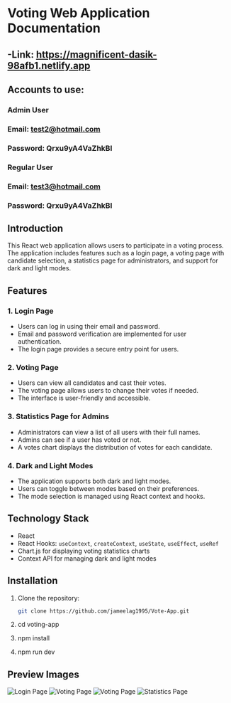 # Voting Web Application Documentation

## -Link: https://magnificent-dasik-98afb1.netlify.app

## Accounts to use:

### Admin User
### Email: test2@hotmail.com
### Password: Qrxu9yA4VaZhkBI

### Regular User
### Email: test3@hotmail.com
### Password: Qrxu9yA4VaZhkBI

## Introduction

This React web application allows users to participate in a voting process. The application includes features such as a login page, a voting page with candidate selection, a statistics page for administrators, and support for dark and light modes.

## Features

### 1. Login Page

- Users can log in using their email and password.
- Email and password verification are implemented for user authentication.
- The login page provides a secure entry point for users.

### 2. Voting Page

- Users can view all candidates and cast their votes.
- The voting page allows users to change their votes if needed.
- The interface is user-friendly and accessible.

### 3. Statistics Page for Admins

- Administrators can view a list of all users with their full names.
- Admins can see if a user has voted or not.
- A votes chart displays the distribution of votes for each candidate.

### 4. Dark and Light Modes

- The application supports both dark and light modes.
- Users can toggle between modes based on their preferences.
- The mode selection is managed using React context and hooks.

## Technology Stack

- React
- React Hooks: `useContext`, `createContext`, `useState`, `useEffect`, `useRef`
- Chart.js for displaying voting statistics charts
- Context API for managing dark and light modes

## Installation

1. Clone the repository:
   ```bash
   git clone https://github.com/jameelag1995/Vote-App.git

2. cd voting-app

3. npm install

4. npm run dev

## Preview Images

![Login Page]('./loginPage.png')
![Voting Page]('./votePageLight.png')
![Voting Page]('./votePageDark.png')
![Statistics Page]('./statisticsPage.png')
